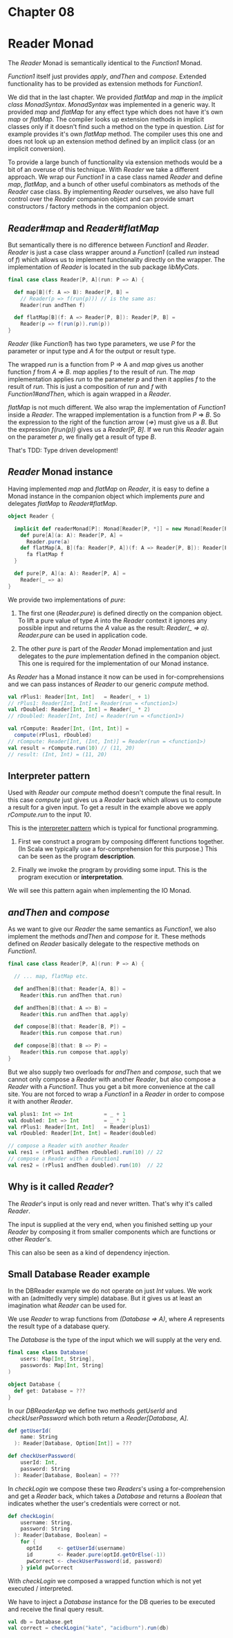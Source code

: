 # Chapter 08

# Reader Monad

The _Reader_ Monad is semantically identical to the
_Function1_ Monad.

_Function1_ itself just provides _apply_, _andThen_ and
_compose_. Extended functionality has to be provided
as extension methods for _Function1_.

We did that in the last chapter. We provided _flatMap_ and
_map_ in the _implicit class MonadSyntax_. _MonadSyntax_
was implemented in a generic way. It provided _map_ and
_flatMap_ for any effect type which does not have it's own
_map_ or _flatMap_. The compiler looks up extension methods
in implicit classes only if it doesn't find such a method
on the type in question. _List_ for example provides it's
own _flatMap_ method. The compiler uses this one and does
not look up an extension method defined by an implicit
class (or an implicit conversion).

To provide a large bunch of functionality via extension
methods would be a bit of an overuse of this technique.
With _Reader_ we take a different approach. We wrap our
_Function1_ in a case class named _Reader_ and define
_map_, _flatMap_, and a bunch of other useful combinators
as methods of the _Reader_ case class. By implementing
_Reader_ ourselves, we also have full control over the
_Reader_ companion object and can provide smart constructors /
factory methods in the companion object.

## _Reader#map_ and _Reader#flatMap_

But semantically there is no difference between _Function1_
and _Reader_. _Reader_ is just a case class wrapper around
a _Function1_ (called _run_ instead of _f_) which allows us to implement
functionality directly on the wrapper. The implementation
of _Reader_ is located in the sub package _libMyCats_.

```scala
final case class Reader[P, A](run: P => A) {

  def map[B](f: A => B): Reader[P, B] =
    // Reader(p => f(run(p))) // is the same as:
    Reader(run andThen f)

  def flatMap[B](f: A => Reader[P, B]): Reader[P, B] =
    Reader(p => f(run(p)).run(p))
}
```

_Reader_ (like _Function1_) has two type parameters, we use
_P_ for the parameter or input type and _A_ for the
output or result type.

The wrapped _run_ is a function from P => A and _map_
gives us another function _f_ from _A_ => _B_. _map_ applies
_f_ to the result of _run_. The _map_ implementation
applies _run_ to the parameter _p_ and then it applies _f_
to the result of _run_. This is just a composition of _run_
and _f_ with _Function1#andThen_, which is again wrapped
in a _Reader_.

_flatMap_ is not much different. We also wrap the implementation
of _Function1_ inside a _Reader_. The wrapped implementation is a
function from _P_ => _B_. So the expression to the right of the
function arrow (_=>_) must give us a _B_. But the expression _f(run(p))_
gives us a _Reader[P, B]_. If we run this _Reader_ again
on the parameter _p_, we finally get a result of type _B_.

That's TDD: Type driven development!

## _Reader_ Monad instance

Having implemented _map_ and _flatMap_ on _Reader_, it is
easy to define a Monad instance in the companion object
which implements _pure_ and delegates _flatMap_ to
_Reader#flatMap_.


```scala
object Reader {

  implicit def readerMonad[P]: Monad[Reader[P, *]] = new Monad[Reader[P, *]] {
    def pure[A](a: A): Reader[P, A] =
      Reader.pure(a)
    def flatMap[A, B](fa: Reader[P, A])(f: A => Reader[P, B]): Reader[P, B] =
      fa flatMap f
  }

  def pure[P, A](a: A): Reader[P, A] =
    Reader(_ => a)
}
```

We provide two implementations of _pure_:

1. The first one (_Reader.pure_) is defined directly on
   the companion object. To lift a pure value of type _A_ into
   the _Reader_ context it ignores any possible input and
   returns the _A_ value as the result: _Reader(\_ => a)_.
   _Reader.pure_ can be used in application code.

2. The other _pure_ is part of the _Reader_ Monad implementation
   and just delegates to the _pure_ implementation defined in the
   companion object. This one is required for the implementation
   of our Monad instance.

As _Reader_ has a Monad instance it now can be used in
for-comprehensions and we can pass instances of _Reader_
to our generic _compute_ method.


```scala
val rPlus1: Reader[Int, Int]   = Reader(_ + 1)
// rPlus1: Reader[Int, Int] = Reader(run = <function1>)
val rDoubled: Reader[Int, Int] = Reader(_ * 2)
// rDoubled: Reader[Int, Int] = Reader(run = <function1>)

val rCompute: Reader[Int, (Int, Int)] =
  compute(rPlus1, rDoubled)
// rCompute: Reader[Int, (Int, Int)] = Reader(run = <function1>)
val result = rCompute.run(10) // (11, 20)
// result: (Int, Int) = (11, 20)
```

## Interpreter pattern

Used with _Reader_ our _compute_ method doesn't compute
the final result. In this case _compute_ just gives us
a _Reader_ back which allows us to compute a result for
a given input. To get a result in the example above
we apply _rCompute.run_ to the input _10_.

This is the <u>interpreter pattern</u> which is typical
for functional programming.

1. First we construct a program by composing different
   functions together. (In Scala we typically use a
   for-comprehension for this purpose.) This can be seen
   as the program __description__.

2. Finally we invoke the program by providing some input.
   This is the program execution or __interpretation__.

We will see this pattern again when implementing the IO
Monad.

## _andThen_ and _compose_

As we want to give our _Reader_ the same semantics as
_Function1_, we also implement the methods _andThen_ and
_compose_ for it. These methods defined on _Reader_
basically delegate to the respective methods on
_Function1_.

```scala
final case class Reader[P, A](run: P => A) {

  // ... map, flatMap etc.

  def andThen[B](that: Reader[A, B]) =
    Reader(this.run andThen that.run)

  def andThen[B](that: A => B) =
    Reader(this.run andThen that.apply)

  def compose[B](that: Reader[B, P]) =
    Reader(this.run compose that.run)

  def compose[B](that: B => P) =
    Reader(this.run compose that.apply)
}
```

But we also supply two overloads for _andThen_ and
_compose_, such that we cannot only compose a _Reader_ with
another _Reader_, but also compose a _Reader_ with a
_Function1_. Thus you get a bit more convenience at the
call site. You are not forced to wrap a _Function1_ in a
_Reader_ in order to compose it with another _Reader_.

```scala
val plus1: Int => Int          = _ + 1
val doubled: Int => Int        = _ * 2
val rPlus1: Reader[Int, Int]   = Reader(plus1)
val rDoubled: Reader[Int, Int] = Reader(doubled)

// compose a Reader with another Reader
val res1 = (rPlus1 andThen rDoubled).run(10) // 22
// compose a Reader with a Function1
val res2 = (rPlus1 andThen doubled).run(10)  // 22
```

## Why is it called _Reader_?

The _Reader_'s input is only read and never written.
That's why it's called _Reader_.

The input is supplied at the very end, when you finished
setting up your _Reader_ by composing it from smaller
components which are functions or other _Reader_'s.

This can also be seen as a kind of dependency injection.

## Small Database Reader example

In the DBReader example we do not operate on just _Int_
values. We work with an (admittedly very simple) database.
But it gives us at least an imagination what _Reader_
can be used for.

We use _Reader_ to wrap functions from _(Database => A)_, where _A_ represents the result type of a database query.

The _Database_ is the type of the input which we will
supply at the very end.

```scala
final case class Database(
    users: Map[Int, String],
    passwords: Map[Int, String]
)

object Database {
  def get: Database = ???
}
```

In our _DBReaderApp_
we define two methods _getUserId_ and _checkUserPassword_
which both return a _Reader[Database, A]_.

```scala
def getUserId(
    name: String
  ): Reader[Database, Option[Int]] = ???

def checkUserPassword(
    userId: Int,
    password: String
  ): Reader[Database, Boolean] = ???
```

In _checkLogin_ we compose these two _Readers_'s using a 
for-comprehension and get a _Reader_ back, which takes a
_Database_ and returns a _Boolean_ that indicates whether
the user's credentials were correct or not.

```scala
def checkLogin(
    username: String,
    password: String
  ): Reader[Database, Boolean] =
    for {
      optId     <- getUserId(username)
      id        <- Reader.pure(optId.getOrElse(-1))
      pwCorrect <- checkUserPassword(id, password)
    } yield pwCorrect
```

With _checkLogin_ we composed a wrapped function which
is not yet executed / interpreted.

We have to inject a _Database_ instance for the DB queries
to be executed and receive the final query result.

```scala
val db = Database.get
val correct = checkLogin("kate", "acidburn").run(db)
```